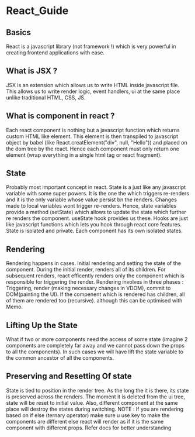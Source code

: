 # React_Guide

## Basics

React is a javascript library (not framework !) which is very powerful in creating frontend applications with ease.

<h2>What is JSX ?</h2>
JSX is an extension which allows us to write HTML inside javascript file. This allows us to write render logic, event handlers, ui at the same place unlike traditional HTML, CSS, JS.

<h2>What is component in react ?</h2>
Each react component is nothing but a javascript function which returns custom HTML like element. This element is then transpiled to javascript object by babel (like React.creatElement("div", null, "Hello")) and placed on the dom tree by the react. Hence each component must only return one element (wrap everything in a single html tag or react fragment).

<h2>State</h2>

Probably most important concept in react. State is a just like any javascript variable with some super powers.
It is the one the which triggers re-renders and it is the only variable whose value persist bn the renders. Changes made to local variables wont trigger re-renders. Hence, state variables provide a method (setState) which allows to update the state which further re renders the component. useState hook provides us these. Hooks are just like javascript functions which lets you hook through react core features. State is isolated and private. Each component has its own isolated states.

<h2>Rendering</h2>

Rendering happens in cases. Initial rendering and setting the state of the component. During the initial render, <App/> renders all of its children. For subsequent renders, react efficently renders only the component which is responsible for triggering the render. Rendering involves in three phases : Triggering, render (making necessary changes in VDOM), commit to DOM(painting the UI). If the compenent which is rendered has children, all of them are rendered too (recursive). although this can be optimised with Memo.

<h2>Lifting Up the State</h2>

What if two or more components need the access of some state (imagine 2 components are completely far away and we cannot pass down the props to all the components). In such cases we will have lift the state variable to the common ancestor of all the components.

<h2>Preserving and Resetting Of state</h2>
State is tied to position in the render tree. As the long the it is there, its state is preserved across the renders. The moment it is deleted from the ui tree, state will be reset to initial value. Also, different component at the same place will destroy the states during switching. 
NOTE : If you are rendering based on if else (ternary operator) make sure u use key to make the components are different else react will render as if it is the same component with different props. Refer docs for better understanding
